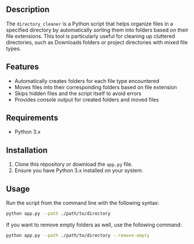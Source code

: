 ## Description

The `directory_cleaner` is a Python script that helps organize files in a specified directory by automatically sorting them into folders based on their file extensions. This tool is particularly useful for cleaning up cluttered directories, such as Downloads folders or project directories with mixed file types.

## Features

- Automatically creates folders for each file type encountered
- Moves files into their corresponding folders based on file extension
- Skips hidden files and the script itself to avoid errors
- Provides console output for created folders and moved files

## Requirements

- Python 3.x

## Installation

1. Clone this repository or download the `app.py` file.
2. Ensure you have Python 3.x installed on your system.

## Usage

Run the script from the command line with the following syntax:

```bash
python app.py --path ./path/to/directory
```

If you want to remove empty folders as well, use the following command:

```bash
python app.py --path ./path/to/directory --remove-empty
```
